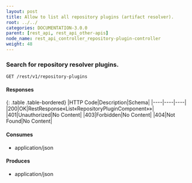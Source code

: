 ```yaml
---
layout: post
title: Allow to list all repository plugins (artifact resolver).
root: ../../
categories: DOCUMENTATION-3.0.0
parent: [rest_api, rest_api_other-apis]
node_name: rest_api_controller_repository-plugin-controller
weight: 48
---
```


### Search for repository resolver plugins.
```
GET /rest/v1/repository-plugins
```

#### Responses

{: .table .table-bordered}
|HTTP Code|Description|Schema|
|----|----|----|
|200|OK|RestResponse«List«RepositoryPluginComponent»»|
|401|Unauthorized|No Content|
|403|Forbidden|No Content|
|404|Not Found|No Content|


#### Consumes

* application/json

#### Produces

* application/json

